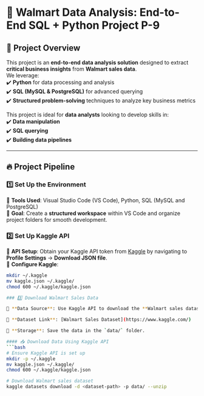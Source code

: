 # 🛒 Walmart Data Analysis: End-to-End SQL + Python Project P-9  

## 📌 Project Overview  
This project is an **end-to-end data analysis solution** designed to extract **critical business insights** from **Walmart sales data**.  
We leverage:  
✔️ **Python** for data processing and analysis  
✔️ **SQL (MySQL & PostgreSQL)** for advanced querying  
✔️ **Structured problem-solving** techniques to analyze key business metrics  

This project is ideal for **data analysts** looking to develop skills in:  
✔️ **Data manipulation**  
✔️ **SQL querying**  
✔️ **Building data pipelines**  

---

## 🔥 Project Pipeline  

### 1️⃣ Set Up the Environment  
📌 **Tools Used**: Visual Studio Code (VS Code), Python, SQL (MySQL and PostgreSQL)  
📌 **Goal**: Create a **structured workspace** within VS Code and organize project folders for smooth development.  

### 2️⃣ Set Up Kaggle API  
📌 **API Setup**: Obtain your Kaggle API token from [Kaggle](https://www.kaggle.com/) by navigating to **Profile Settings** → **Download JSON file**.  
📌 **Configure Kaggle**:  
```bash
mkdir ~/.kaggle
mv kaggle.json ~/.kaggle/
chmod 600 ~/.kaggle/kaggle.json

### 3️⃣ Download Walmart Sales Data  

📌 **Data Source**: Use Kaggle API to download the **Walmart sales dataset**.  

📌 **Dataset Link**: [Walmart Sales Dataset](https://www.kaggle.com/)  

📌 **Storage**: Save the data in the `data/` folder.  

#### 📥 Download Data Using Kaggle API  
```bash
# Ensure Kaggle API is set up
mkdir -p ~/.kaggle
mv kaggle.json ~/.kaggle/
chmod 600 ~/.kaggle/kaggle.json

# Download Walmart sales dataset
kaggle datasets download -d <dataset-path> -p data/ --unzip
